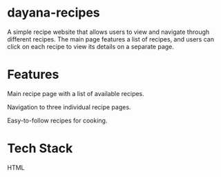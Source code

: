 # dayana-recipes
A simple recipe website that allows users to view and navigate through different recipes. The main page features a list of recipes, and users can click on each recipe to view its details on a separate page.

# Features
Main recipe page with a list of available recipes.

Navigation to three individual recipe pages.

Easy-to-follow recipes for cooking.

# Tech Stack
HTML